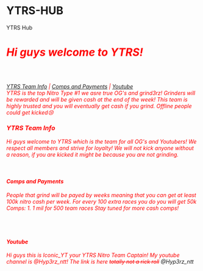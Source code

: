 # YTRS-HUB
YTRS Hub
<br> 
<font color="red"><h1><i><b>Hi guys welcome to YTRS!</b><i></i></h1>
<h2></h2>
<body>

<br>
<br>
<a href="#YTRS Team Info">YTRS Team Info</a> | <a href="#Comps and Payments">Comps and Payments</a> | <a href="#Youtube">Youtube</a> 
<br>
YTRS is the top Nitro Type #1 we asre true OG's and grind3rz! Grinders will be rewarded and will be given cash at the end of the week!
This team is highly trusted and you will eventually get cash if you grind. Offline people could get kicked😢
<br>
<h3>YTRS Team Info</h3>

Hi guys welcome to YTRS which is the team for all OG's and Youtubers!
We respect all members and strive for loyalty!
We will not kick anyone without a reason, if you are kicked it might be because you are not grinding.
<br>
<br>
<br>
<h4>Comps and Payments</h4>
People that grind will be payed by weeks meaning that you can get at least 100k nitro cash per week. For every 100 extra races you do you will get 50k
Comps:
1. 1 mil for 500 team races
Stay tuned for more cash comps!
<br>
<br>
<br>
<br>
<h4>Youtube</h4>
Hi guys this is Iconic_YT your YTRS Nitro Team Captain!
My youtube channel is @Hyp3rz_ntt!
The link is here <strike>totally not a rick roll</strike>
<a href"https://www.youtube.com/watch?v=dQw4w9WgXcQ">@Hyp3rz_ntt</a>
</body>







  


